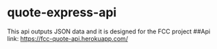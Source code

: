 # quote-express-api
This api outputs JSON data and it is designed for the FCC project
##Api link:
https://fcc-quote-api.herokuapp.com/
